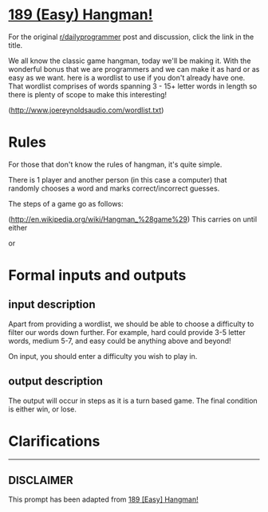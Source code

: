 # [189 (Easy) Hangman!](https://www.reddit.com/r/dailyprogrammer/comments/2mlfxp/20141117_challenge_189_easy_hangman/)

For the original [r/dailyprogrammer](https://www.reddit.com/r/dailyprogrammer/) post and discussion, click the link in the title.

We all know the classic game hangman, today we'll be making it. With the wonderful bonus that we are programmers and we can make it as hard or as easy as we want. here is a wordlist to use if you don't already have one. That wordlist comprises of words spanning 3 - 15+ letter words in length so there is plenty of scope to make this interesting!

(http://www.joereynoldsaudio.com/wordlist.txt)
# Rules
For those that don't know the rules of hangman, it's quite simple.

There is 1 player and another person (in this case a computer) that randomly chooses a word and marks correct/incorrect guesses.

The steps of a game go as follows:

(http://en.wikipedia.org/wiki/Hangman_%28game%29)
This carries on until either

or

# Formal inputs and outputs
## input description
Apart from providing a wordlist, we should be able to choose a difficulty to filter our words down further. For example, hard could provide 3-5 letter words, medium 5-7, and easy could be anything above and beyond!

On input, you should enter a difficulty you wish to play in.

## output description
The output will occur in steps as it is a turn based game. The final condition is either win, or lose.

# Clarifications

----
## **DISCLAIMER**
This prompt has been adapted from [189 [Easy] Hangman!](https://www.reddit.com/r/dailyprogrammer/comments/2mlfxp/20141117_challenge_189_easy_hangman/
)
